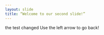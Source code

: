 ```yaml
---
layout: slide
title: “Welcome to our second slide!”
---
```

the test changed
Use the left arrow to go back!
